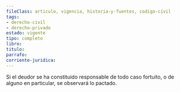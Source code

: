 ```yaml
---
fileClass: articulo, vigencia, historia-y-fuentes, codigo-civil
tags:
- derecho-civil
- derecho-privado
estado: vigente
tipo: completo
libro:
titulo:
parrafo:
corriente-juridica:
---
```

Si el deudor se ha constituido responsable de todo caso fortuito, o de alguno en particular, se observará lo pactado.